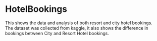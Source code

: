 # HotelBookings
This shows the data and analysis of both resort and city hotel bookings.
The dataset was collected from kaggle, it also shows the difference in bookings between City and Resort Hotel bookings.
